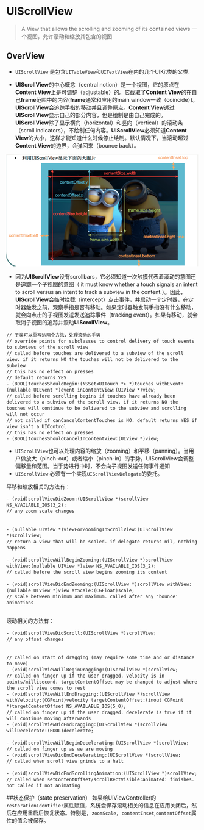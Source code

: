 ﻿# UIScrollView

> A View that allows the scrolling and zooming of its contained views
  一个视图，允许滚动和缩放其包含的视图
  
## OverView

 - `UIScrollView` 是包含`UITableView`和`UITextView`在内的几个UIKit类的父类.
 
 - **UIScrollView**的中心概念（central notion）是一个视图，它的原点在**Content View**上是可调整（adjustable）的。它截取了**Content View**的在自己**frame**范围中的内容(**frame**通常和应用的main window一致（coincide）)。**UIScrollView**会追踪手指的移动并且调整原点。**Content View**透过**UIScrollView**显示自己的部分内容，但是绘制是由自己完成的。**UIScrollView**除了显示横向（horizontal）和竖向（vertical）的滚动条（scroll indicators），不绘制任何内容。**UIScrollView**必须知道**Content View**的大小，这样才能知道什么时候停止绘制。默认情况下，当滚动超过**Content View**的边界，会弹回来（bounce back）。

![UIScrollView][1]
  
 - 因为**UIScrollView**没有scrollbars，它必须知道一次触摸代表着滚动的意图还是追踪一个子视图的意图（ it must know whether a touch signals an intent to scroll versus an intent to track a subview in the content.）。因此，**UIScrollView**会临时拦截（intercept）点击事件，并启动一个定时器，在定时器触发之前，观察手指是否有移动。如果定时器触发前手指没有什么移动，就会向点击的子视图发送发送追踪事件（tracking event）。如果有移动，就会取消子视图的追踪并滚动**UIScrollView**。

```
// 子类可以重写这两个方法，处理滚动的手势
// override points for subclasses to control delivery of touch events to subviews of the scroll view
// called before touches are delivered to a subview of the scroll view. if it returns NO the touches will not be delivered to the subview
// this has no effect on presses
// default returns YES
- (BOOL)touchesShouldBegin:(NSSet<UITouch *> *)touches withEvent:(nullable UIEvent *)event inContentView:(UIView *)view;
// called before scrolling begins if touches have already been delivered to a subview of the scroll view. if it returns NO the touches will continue to be delivered to the subview and scrolling will not occur
// not called if canCancelContentTouches is NO. default returns YES if view isn't a UIControl
// this has no effect on presses
- (BOOL)touchesShouldCancelInContentView:(UIView *)view;
```
- `UIScrollView`也可以处理内容的缩放（zooming）和平移（panning）。当用户做放大（pinch-out）或者缩小（pinch-in）的手势，UIScrollView会调整偏移量和范围。当手势进行中时，不会向子视图发送任何事件通知
- `UIScrollView` 必须有一个实现`UIScrollViewDelegate`的委托。

平移和缩放相关的方法有：

```
- (void)scrollViewDidZoom:(UIScrollView *)scrollView NS_AVAILABLE_IOS(3_2); 
// any zoom scale changes


- (nullable UIView *)viewForZoomingInScrollView:(UIScrollView *)scrollView;     
// return a view that will be scaled. if delegate returns nil, nothing happens

- (void)scrollViewWillBeginZooming:(UIScrollView *)scrollView withView:(nullable UIView *)view NS_AVAILABLE_IOS(3_2); 
// called before the scroll view begins zooming its content

- (void)scrollViewDidEndZooming:(UIScrollView *)scrollView withView:(nullable UIView *)view atScale:(CGFloat)scale; 
// scale between minimum and maximum. called after any 'bounce' animations


```

滚动相关的方法有：
```
- (void)scrollViewDidScroll:(UIScrollView *)scrollView;                                               // any offset changes


// called on start of dragging (may require some time and or distance to move)
- (void)scrollViewWillBeginDragging:(UIScrollView *)scrollView;
// called on finger up if the user dragged. velocity is in points/millisecond. targetContentOffset may be changed to adjust where the scroll view comes to rest
- (void)scrollViewWillEndDragging:(UIScrollView *)scrollView withVelocity:(CGPoint)velocity targetContentOffset:(inout CGPoint *)targetContentOffset NS_AVAILABLE_IOS(5_0);
// called on finger up if the user dragged. decelerate is true if it will continue moving afterwards
- (void)scrollViewDidEndDragging:(UIScrollView *)scrollView willDecelerate:(BOOL)decelerate;

- (void)scrollViewWillBeginDecelerating:(UIScrollView *)scrollView;   // called on finger up as we are moving
- (void)scrollViewDidEndDecelerating:(UIScrollView *)scrollView;      // called when scroll view grinds to a halt

- (void)scrollViewDidEndScrollingAnimation:(UIScrollView *)scrollView; // called when setContentOffset/scrollRectVisible:animated: finishes. not called if not animating
```
 
##状态保护（state preservation）
如果给UIViewController的`restorationIdentifier`属性赋值，系统会保存滚动相关的信息在应用关闭后，然后在应用重启后恢复状态。特别是，`zoomScale`，`contentInset`,`contentOffset`属性的值会被保存。

  [1]: UIScrollView.png